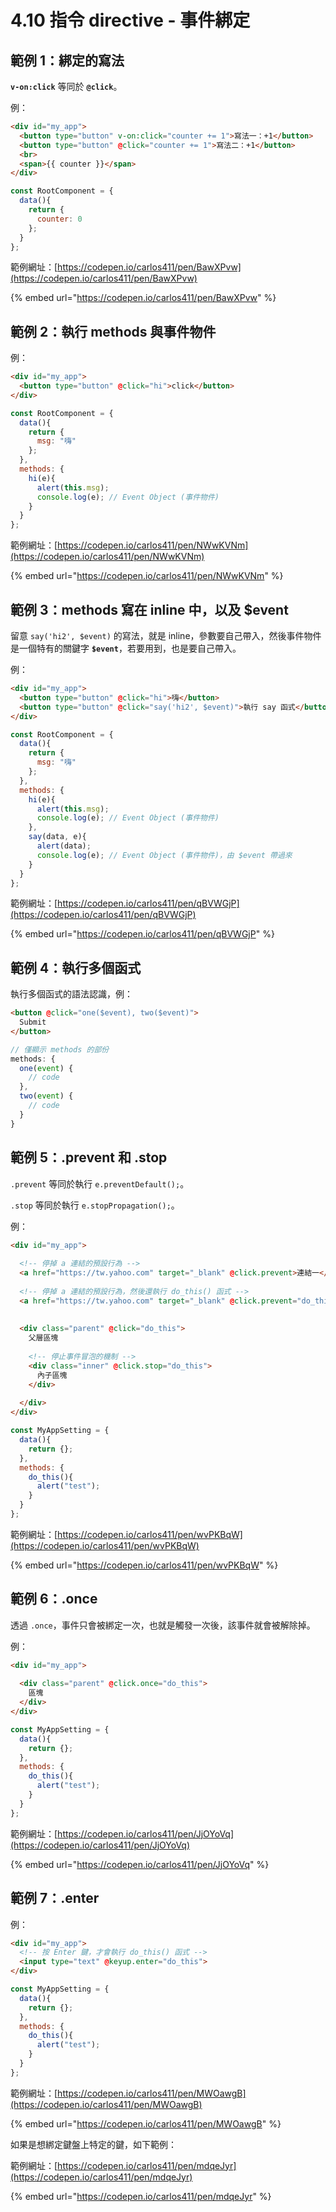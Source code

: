 # 4.10 指令 directive - 事件綁定

## 範例 1：綁定的寫法

**`v-on:click`** 等同於 **`@click`**。

例：

```html
<div id="my_app">
  <button type="button" v-on:click="counter += 1">寫法一：+1</button>
  <button type="button" @click="counter += 1">寫法二：+1</button>
  <br>
  <span>{{ counter }}</span>
</div>
```

```javascript
const RootComponent = {
  data(){
    return {
      counter: 0
    };
  }
};
```



範例網址：[https://codepen.io/carlos411/pen/BawXPvw](https://codepen.io/carlos411/pen/BawXPvw)

{% embed url="https://codepen.io/carlos411/pen/BawXPvw" %}



## 範例 2：執行 methods 與事件物件

例：

```html
<div id="my_app">
  <button type="button" @click="hi">click</button>
</div>
```

```javascript
const RootComponent = {
  data(){
    return {
      msg: "嗨"
    };
  },
  methods: {
    hi(e){
      alert(this.msg);
      console.log(e); // Event Object (事件物件)
    }
  }
};
```



範例網址：[https://codepen.io/carlos411/pen/NWwKVNm](https://codepen.io/carlos411/pen/NWwKVNm)

{% embed url="https://codepen.io/carlos411/pen/NWwKVNm" %}

## 範例 3：methods 寫在 inline 中，以及 $event

留意 `say('hi2', $event)` 的寫法，就是 inline，參數要自己帶入，然後事件物件是一個特有的關鍵字 **`$event`**，若要用到，也是要自己帶入。

例：

```html
<div id="my_app">
  <button type="button" @click="hi">嗨</button>
  <button type="button" @click="say('hi2', $event)">執行 say 函式</button>
</div>
```

```javascript
const RootComponent = {
  data(){
    return {
      msg: "嗨"
    };
  },
  methods: {
    hi(e){
      alert(this.msg);
      console.log(e); // Event Object (事件物件)
    },
    say(data, e){
      alert(data);
      console.log(e); // Event Object (事件物件)，由 $event 帶過來
    }
  }
};
```



範例網址：[https://codepen.io/carlos411/pen/qBVWGjP](https://codepen.io/carlos411/pen/qBVWGjP)

{% embed url="https://codepen.io/carlos411/pen/qBVWGjP" %}



## 範例 4：執行多個函式

執行多個函式的語法認識，例：

```html
<button @click="one($event), two($event)">
  Submit
</button>
```

```javascript
// 僅顯示 methods 的部份
methods: {
  one(event) {
    // code
  },
  two(event) {
    // code
  }
}
```



## 範例 5：.prevent 和 .stop

`.prevent` 等同於執行 `e.preventDefault();`。

`.stop` 等同於執行 `e.stopPropagation();`。



例：

```html
<div id="my_app">
  
  <!-- 停掉 a 連結的預設行為 -->
  <a href="https://tw.yahoo.com" target="_blank" @click.prevent>連結一</a>
  
  <!-- 停掉 a 連結的預設行為，然後還執行 do_this() 函式 -->
  <a href="https://tw.yahoo.com" target="_blank" @click.prevent="do_this">連結二</a>
  
  
  <div class="parent" @click="do_this">
    父層區塊
    
    <!-- 停止事件冒泡的機制 -->
    <div class="inner" @click.stop="do_this">
      內子區塊
    </div>
    
  </div>
</div>
```

```javascript
const MyAppSetting = {
  data(){
    return {};
  },
  methods: {
    do_this(){
      alert("test");
    }
  }
};
```



範例網址：[https://codepen.io/carlos411/pen/wvPKBqW](https://codepen.io/carlos411/pen/wvPKBqW)

{% embed url="https://codepen.io/carlos411/pen/wvPKBqW" %}



## 範例 6：.once

透過 `.once`，事件只會被綁定一次，也就是觸發一次後，該事件就會被解除掉。

例：

```html
<div id="my_app">
  
  <div class="parent" @click.once="do_this">
    區塊
  </div>
</div>
```

```javascript
const MyAppSetting = {
  data(){
    return {};
  },
  methods: {
    do_this(){
      alert("test");
    }
  }
};
```



範例網址：[https://codepen.io/carlos411/pen/JjOYoVq](https://codepen.io/carlos411/pen/JjOYoVq)

{% embed url="https://codepen.io/carlos411/pen/JjOYoVq" %}



## 範例 7：.enter

例：

```html
<div id="my_app">
  <!-- 按 Enter 鍵，才會執行 do_this() 函式 -->
  <input type="text" @keyup.enter="do_this">
</div>
```

```javascript
const MyAppSetting = {
  data(){
    return {};
  },
  methods: {
    do_this(){
      alert("test");
    }
  }
};
```



範例網址：[https://codepen.io/carlos411/pen/MWOawgB](https://codepen.io/carlos411/pen/MWOawgB)

{% embed url="https://codepen.io/carlos411/pen/MWOawgB" %}





如果是想綁定鍵盤上特定的鍵，如下範例：

範例網址：[https://codepen.io/carlos411/pen/mdqeJyr](https://codepen.io/carlos411/pen/mdqeJyr)

{% embed url="https://codepen.io/carlos411/pen/mdqeJyr" %}



